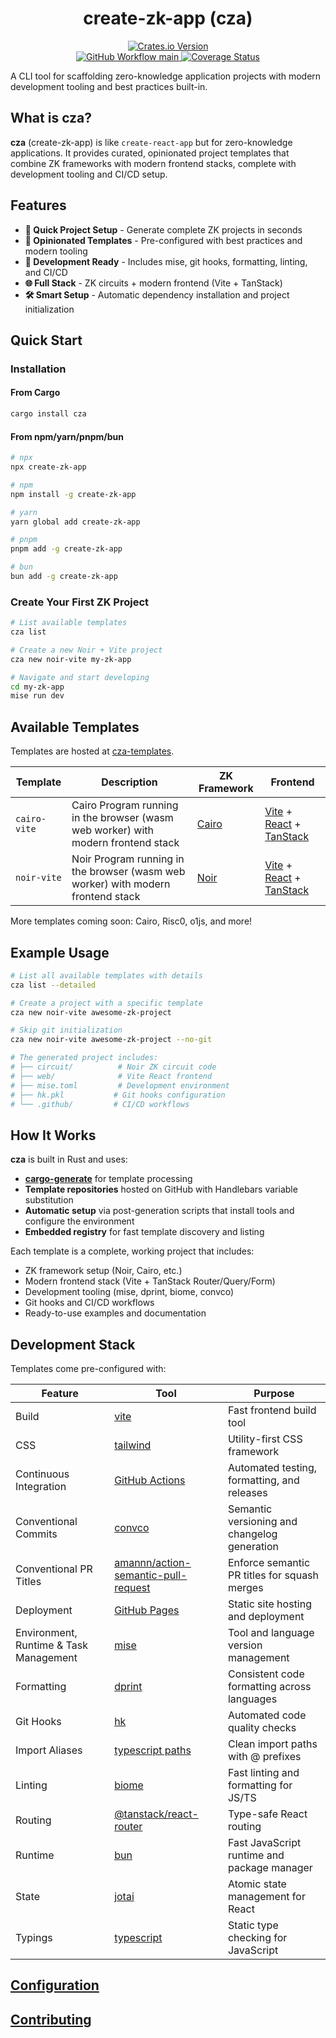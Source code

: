 <h1 align="center">create-zk-app (cza)</h1>
<p align="center">
  <a href="https://crates.io/crates/cza">
    <img alt="Crates.io Version" src="https://img.shields.io/crates/v/cza">
  </a>
  <br>
  <a href="https://github.com/sripwoud/cza/actions?query=workflow%3Amain"><img alt="GitHub Workflow main" src="https://img.shields.io/github/actions/workflow/status/sripwoud/cza/main.yml?branch=main&label=check&logo=github">
  </a>
  <a href='https://coveralls.io/github/sripwoud/cza?branch=main'>
    <img src='https://coveralls.io/repos/github/sripwoud/cza/badge.svg?branch=main' alt='Coverage Status' /></a>
</p>

A CLI tool for scaffolding zero-knowledge application projects with modern development tooling and best practices built-in.

## What is cza?

**cza** (create-zk-app) is like `create-react-app` but for zero-knowledge applications. It provides curated, opinionated project templates that combine ZK frameworks with modern frontend stacks, complete with development tooling and CI/CD setup.

## Features

- **🚀 Quick Project Setup** - Generate complete ZK projects in seconds
- **🎯 Opinionated Templates** - Pre-configured with best practices and modern tooling
- **🔧 Development Ready** - Includes mise, git hooks, formatting, linting, and CI/CD
- **🌐 Full Stack** - ZK circuits + modern frontend (Vite + TanStack)
- **🛠️ Smart Setup** - Automatic dependency installation and project initialization

## Quick Start

### Installation

#### From Cargo

```bash
cargo install cza
```

#### From npm/yarn/pnpm/bun

```bash
# npx
npx create-zk-app

# npm
npm install -g create-zk-app

# yarn
yarn global add create-zk-app

# pnpm
pnpm add -g create-zk-app

# bun
bun add -g create-zk-app
```

### Create Your First ZK Project

```bash
# List available templates
cza list

# Create a new Noir + Vite project
cza new noir-vite my-zk-app

# Navigate and start developing
cd my-zk-app
mise run dev
```

## Available Templates

Templates are hosted at [cza-templates](https://github.com/sripwoud/cza-templates).

| Template     | Description                                                                       | ZK Framework                        | Frontend                                                                                      |
| ------------ | --------------------------------------------------------------------------------- | ----------------------------------- | --------------------------------------------------------------------------------------------- |
| `cairo-vite` | Cairo Program running in the browser (wasm web worker) with modern frontend stack | [Cairo](https://www.cairo-lang.org) | [Vite](https://vitejs.dev/) + [React](https://react.dev/) + [TanStack](https://tanstack.com/) |
| `noir-vite`  | Noir Program running in the browser (wasm web worker) with modern frontend stack  | [Noir](https://noir-lang.org/)      | [Vite](https://vitejs.dev/) + [React](https://react.dev/) + [TanStack](https://tanstack.com/) |

More templates coming soon: Cairo, Risc0, o1js, and more!

## Example Usage

```bash
# List all available templates with details
cza list --detailed

# Create a project with a specific template
cza new noir-vite awesome-zk-project

# Skip git initialization
cza new noir-vite awesome-zk-project --no-git

# The generated project includes:
# ├── circuit/          # Noir ZK circuit code
# ├── web/              # Vite React frontend
# ├── mise.toml         # Development environment
# ├── hk.pkl           # Git hooks configuration
# └── .github/         # CI/CD workflows
```

## How It Works

**cza** is built in Rust and uses:

- **[cargo-generate](https://github.com/cargo-generate/cargo-generate)** for template processing
- **Template repositories** hosted on GitHub with Handlebars variable substitution
- **Automatic setup** via post-generation scripts that install tools and configure the environment
- **Embedded registry** for fast template discovery and listing

Each template is a complete, working project that includes:

- ZK framework setup (Noir, Cairo, etc.)
- Modern frontend stack (Vite + TanStack Router/Query/Form)
- Development tooling (mise, dprint, biome, convco)
- Git hooks and CI/CD workflows
- Ready-to-use examples and documentation

## Development Stack

Templates come pre-configured with:

| Feature                                | Tool                                                                                          | Purpose                                      |
| -------------------------------------- | --------------------------------------------------------------------------------------------- | -------------------------------------------- |
| Build                                  | [vite](https://vite.dev/)                                                                     | Fast frontend build tool                     |
| CSS                                    | [tailwind](https://tailwindcss.com/)                                                          | Utility-first CSS framework                  |
| Continuous Integration                 | [GitHub Actions](https://docs.github.com/en/actions)                                          | Automated testing, formatting, and releases  |
| Conventional Commits                   | [convco](https://convco.github.io/)                                                           | Semantic versioning and changelog generation |
| Conventional PR Titles                 | [amannn/action-semantic-pull-request](https://github.com/amannn/action-semantic-pull-request) | Enforce semantic PR titles for squash merges |
| Deployment                             | [GitHub Pages](https://pages.github.com/)                                                     | Static site hosting and deployment           |
| Environment, Runtime & Task Management | [mise](https://mise.jdx.dev/)                                                                 | Tool and language version management         |
| Formatting                             | [dprint](https://dprint.dev/)                                                                 | Consistent code formatting across languages  |
| Git Hooks                              | [hk](https://github.com/comtrya/hk)                                                           | Automated code quality checks                |
| Import Aliases                         | [typescript paths](https://www.typescriptlang.org/tsconfig#paths)                             | Clean import paths with @ prefixes           |
| Linting                                | [biome](https://biomejs.dev/)                                                                 | Fast linting and formatting for JS/TS        |
| Routing                                | [@tanstack/react-router](https://tanstack.com/router/latest)                                  | Type-safe React routing                      |
| Runtime                                | [bun](https://bun.sh/)                                                                        | Fast JavaScript runtime and package manager  |
| State                                  | [jotai](https://jotai.org/)                                                                   | Atomic state management for React            |
| Typings                                | [typescript](https://www.typescriptlang.org/)                                                 | Static type checking for JavaScript          |

## [Configuration](docs/configuration.md)

## [Contributing](.github/CONTRIBUTING.md)
